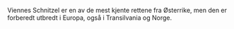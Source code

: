Viennes Schnitzel er en av de mest kjente rettene fra Østerrike, men den er forberedt utbredt i Europa, også i Transilvania og Norge.